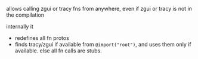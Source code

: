 allows calling zgui or tracy fns from anywhere, even if zgui or tracy is not in the compilation

internally it

- redefines all fn protos
- finds tracy/zgui if available from `@import("root")`, and uses them only if available. else all fn calls are stubs.
